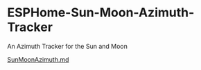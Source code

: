# ESPHome-Sun-Moon-Azimuth-Tracker
 An Azimuth Tracker for the Sun and Moon

[SunMoonAzimuth.md](./docs/SunMoonAzimuth.md)
